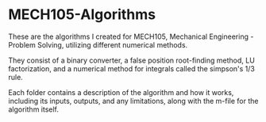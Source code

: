 # MECH105-Algorithms
These are the algorithms I created for MECH105, Mechanical Engineering - Problem Solving, utilizing different numerical methods. 

They consist of a binary converter, a false position root-finding method, LU factorization, and a numerical method for integrals called the simpson's 1/3 rule. 

Each folder contains a description of the algorithm and how it works, including its inputs, outputs, and any limitations, along with the m-file for the algorithm itself.
